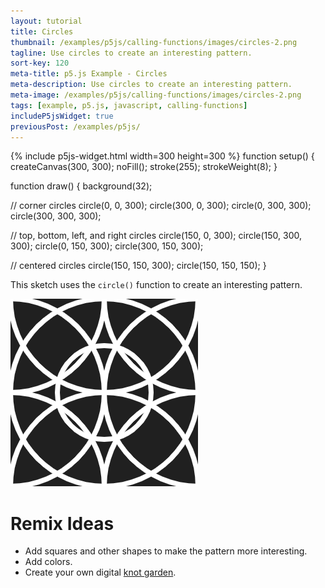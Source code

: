 ```yaml
---
layout: tutorial
title: Circles
thumbnail: /examples/p5js/calling-functions/images/circles-2.png
tagline: Use circles to create an interesting pattern.
sort-key: 120
meta-title: p5.js Example - Circles
meta-description: Use circles to create an interesting pattern.
meta-image: /examples/p5js/calling-functions/images/circles-2.png
tags: [example, p5.js, javascript, calling-functions]
includeP5jsWidget: true
previousPost: /examples/p5js/
---
```


{% include p5js-widget.html width=300 height=300 %}
function setup() {
  createCanvas(300, 300);
  noFill();
  stroke(255);
  strokeWeight(8);
}

function draw() {
  background(32);
  
  // corner circles
  circle(0, 0, 300);
  circle(300, 0, 300);
  circle(0, 300, 300);
  circle(300, 300, 300);

  // top, bottom, left, and right circles
  circle(150, 0, 300);
  circle(150, 300, 300);
  circle(0, 150, 300);
  circle(300, 150, 300);

  // centered circles
  circle(150, 150, 300);
  circle(150, 150, 150);
}
</script>

This sketch uses the `circle()` function to create an interesting pattern.

![circles](/examples/p5js/calling-functions/images/circles-1.png)

# Remix Ideas

- Add squares and other shapes to make the pattern more interesting.
- Add colors.
- Create your own digital [knot garden](https://en.wikipedia.org/wiki/Knot_garden).

